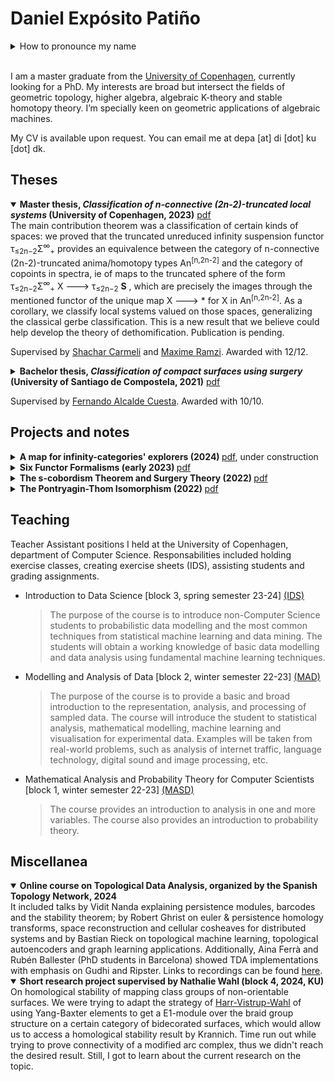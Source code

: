 # Daniel Expósito Patiño
<details>
<summary>How to pronounce my name</summary>
  
Emphasis is placed in the highlighted syllables in each word: Dani<strong>el</strong> Ex<strong>pó</strong>sito Pa<strong>ti</strong>ño. Additionally, the letter ñ is pronounced as gn in french (champignon) or close to ny in english (canyon). Write \tilde{n} for typesetting ñ on LaTeX.
 
</details>
<br/>

I am a master graduate from the [University of Copenhagen](https://geotop.math.ku.dk/), currently looking for a PhD. My interests are broad but intersect the fields of geometric
topology, higher algebra, algebraic K-theory and stable homotopy theory. I’m specially keen on geometric applications of algebraic machines.

My CV is available upon request. You can email me at   depa [at] di [dot] ku [dot] dk.

## Theses
<details open><summary><strong>Master thesis, <i>Classification of n-connective (2n-2)-truncated local systems</i> (University of Copenhagen, 2023)</strong> <a href="">pdf</a></summary>
  The main contribution theorem was a classification of certain kinds of spaces: we proved that the truncated unreduced infinity suspension functor τ<sub>≤2n−2</sub>Σ<sup>∞</sup><sub>+</sub> provides an equivalence between the category of n-connective (2n-2)-truncated anima/homotopy types An<sup>[n,2n-2]</sup> and the category of copoints in spectra, ie of maps to the truncated sphere of the form  τ<sub>≤2n−2</sub>Σ<sup>∞</sup><sub>+</sub> X ---> τ<sub>≤2n−2</sub> <strong>S</strong> , which are precisely the images through the mentioned functor of the unique map X ---> * for X in An<sup>[n,2n-2]</sup>. As a corollary, we classify local systems valued on those spaces, generalizing the classical gerbe classification. This is a new result that we believe could help develop the theory of dethomification. Publication is pending.
</details>
  
Supervised by [Shachar Carmeli](https://sites.google.com/view/shachar-carmeli/home) and [Maxime Ramzi](https://sites.google.com/view/maxime-ramzi-en). Awarded with 12/12.

<details><summary><strong>Bachelor thesis, <i>Classification of compact surfaces using surgery</i> (University of Santiago de Compostela, 2021)</strong> <a href="Clasificación das superficies compactas por cirurxía.pdf">pdf</a></summary>
  (Language: galician) The focus of the project was reproving the classification of surfaces theorem using a surgery argument by Zeeman. With group actions on the hyperbolic plane and glueing we present models for each homeo type of surface, we show that C1 surfaces are triangulable using an idea of Weil involving riemannian methods, we define handles and show the different glueing orientations and lastly prove the theorem using surgery techniques and euler characteristic considerations.
</details>

Supervised by [Fernando Alcalde Cuesta](https://arxiv.org/search/math?searchtype=author&query=Cuesta%2C+F+A). Awarded with 10/10.

## Projects and notes
<details><summary><strong>A map for infinity-categories' explorers (2024) </strong> <a href="">pdf</a>, under construction</summary>
  A schematic recounting of what ∞-categories are, some of the key areas they unlock and interesting applications of higher algebraic concepts. Priority is given to showing varied aspects of the theory while trying to stay short and accesible, as the excuse for this project is to explain it to my brother, but hopefully it's useful for others, too.
</details> 

<details><summary><strong>Six Functor Formalisms (early 2023) </strong> <a href="5. Daniel, Six functor formalism.pdf">pdf</a></summary>
  Notes from a talk I gave as part of the course <a href="https://kurser.ku.dk/course/nmak15023u">Topics in Algebraic Topology</a> at KU. Primarily based on an article by Lucas Mann and lecture notes by Peter Scholze. I received guidance from Quinyuan Bai and Lars Hesselholt for the production of the notes.
</details> 

<details><summary><strong>The s-cobordism Theorem and Surgery Theory (2022) </strong><a href="Surgery.pdf">pdf</a></summary>
  Our main reference was the book on surgery theory by Wolfgang Lück and Tibor Macko. We began with some morse theory and handle decompositions, studied CW structures and a variety of lemmas for cancelling and rearranging handles. We delved into K(ZG) and various definitions for the Whitehead group, whitehead torsion and Reidemeister torsion. Afterwards we proved the s-cobordism theorem and used it to show the Poincaré conjecture for dim bigger than 5. Grade 12/12, exam was a 40 min presentation.
</details>

<details><summary><strong>The Pontryagin-Thom Isomorphism (2022) </strong> <a href="Pontryagin-Thom slides.pdf">pdf</a> </summary>
  My first hands on approximation to ∞-categories. We recalled the theory of vector bundles, introduced spectra and delved into Thom spaces. Here we related the classical definition and the ∞-categorical one from Ando-Blumberg-Gepner-Hopkins-Rezk, talked about the J-homomorphism and Thom spectra and proved the Thom isomorphism, which we used to compute H<sub>*</sub>(MU). On the last chapter we defined theta structures and proved the Pontryagin-Thom isomorphism, using it to calculate the cobordism ring with an almost complex structure thanks to H<sub>*</sub>(MU) and an degenerate Adams sseq. Grade 12/12, exam was a 1h15 presentation.<a href="PTiso.pdf">Incomplete notes</a>
</details>

## Teaching 
Teacher Assistant positions I held at the University of Copenhagen, department of Computer Science. Responsabilities included holding exercise classes, creating exercise sheets (IDS), assisting students and grading assignments.

- Introduction to Data Science [block 3, spring semester 23-24] [(IDS)](https://kurser.ku.dk/course/ndak16003u)

  > The purpose of the course is to introduce non-Computer Science students to probabilistic data modelling and the most common techniques from statistical machine learning and data mining. The students will obtain a working knowledge of basic data modelling and data analysis using fundamental machine learning techniques. 

- Modelling and Analysis of Data [block 2, winter semester 22-23] [(MAD)](https://kurser.ku.dk/course/ndab16012u)

  > The purpose of the course is to provide a basic and broad introduction to the representation, analysis, and processing of sampled data. The course will introduce the student to statistical analysis, mathematical modelling, machine learning and visualisation for experimental data. Examples will be taken from real-world problems, such as analysis of internet traffic, language technology, digital sound and image processing, etc.

- Mathematical Analysis and Probability Theory for Computer Scientists [block 1, winter semester 22-23] [(MASD)](https://kurser.ku.dk/course/NDAB18002U)
  
  > The course provides an introduction to analysis in one and more variables. The course also provides an introduction to probability theory.

## Miscellanea 
<details open> <summary><strong>Online course on Topological Data Analysis, organized by the Spanish Topology Network, 2024</strong></summary>
It included talks by Vidit Nanda explaining persistence modules, barcodes and the stability theorem; by Robert Ghrist on euler & persistence homology transforms, space reconstruction and cellular cosheaves for distributed systems and by Bastian Rieck on topological machine learning, topological autoencoders and graph learning applications. Additionally, Aina Ferrà and Rubén Ballester (PhD students in Barcelona) showed TDA implementations with emphasis on Gudhi and Ripster. Links to recordings can be found <a href="https://sites.google.com/view/introductiontotda/schedule-and-index">here</a>.
</details>
<details open><summary><strong>Short research project supervised by Nathalie Wahl (block 4, 2024, KU)</strong></summary>
  On homological stability of mapping class groups of non-orientable surfaces. We were trying to adapt the strategy of <a href="https://arxiv.org/abs/2211.03858">Harr-Vistrup-Wahl</a> of using Yang-Baxter elements to get a E1-module over the braid group structure on a certain category of bidecorated surfaces, which would allow us to access a homological stability result by Krannich. Time run out while trying to prove connectivity of a modified arc complex, thus we didn't reach the desired result. Still, I got to learn about the current research on the topic.
</details>
